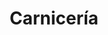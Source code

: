 ---
title: "Carnicería"
url: /cochabamba/carniceria-avenida-circunvalacion-beijing/
shop: carnicero
---